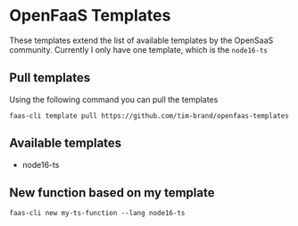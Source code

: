 # OpenFaaS Templates

These templates extend the list of available templates by the OpenSaaS community.
Currently I only have one template, which is the `node16-ts`

## Pull templates
Using the following command you can pull the templates
```
faas-cli template pull https://github.com/tim-brand/openfaas-templates
```

## Available templates
- node16-ts

## New function based on my template
```
faas-cli new my-ts-function --lang node16-ts
```
